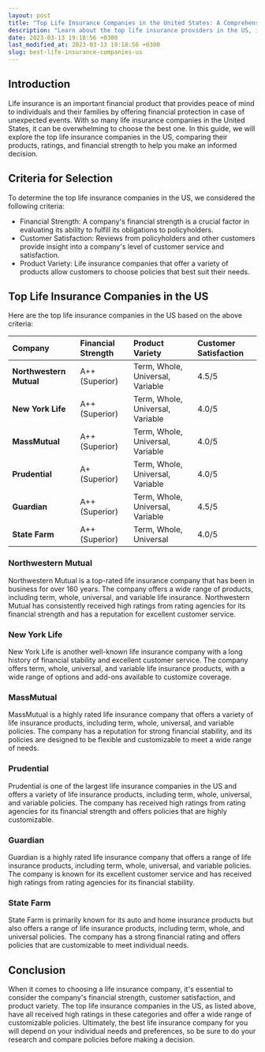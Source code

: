 ```yaml
---
layout: post
title: "Top Life Insurance Companies in the United States: A Comprehensive Guide"
description: "Learn about the top life insurance providers in the US, including their products, ratings, and financial strength. Compare and choose the best one for your needs."
date: 2023-03-13 19:18:56 +0300last_modified_at: 2023-03-13 19:18:56 +0300
slug: best-life-insurance-companies-us
---
```

## Introduction

Life insurance is an important financial product that provides peace of mind to individuals and their families by offering financial protection in case of unexpected events. With so many life insurance companies in the United States, it can be overwhelming to choose the best one. In this guide, we will explore the top life insurance companies in the US, comparing their products, ratings, and financial strength to help you make an informed decision.

## Criteria for Selection

To determine the top life insurance companies in the US, we considered the following criteria:

*   Financial Strength: A company's financial strength is a crucial factor in evaluating its ability to fulfill its obligations to policyholders.
*   Customer Satisfaction: Reviews from policyholders and other customers provide insight into a company's level of customer service and satisfaction.
*   Product Variety: Life insurance companies that offer a variety of products allow customers to choose policies that best suit their needs.

## Top Life Insurance Companies in the US

Here are the top life insurance companies in the US based on the above criteria:

| Company                 | Financial Strength | Product Variety                  | Customer Satisfaction |
| :---------------------- | :----------------- | :------------------------------- | :-------------------- |
| **Northwestern Mutual** | A++ (Superior)     | Term, Whole, Universal, Variable | 4.5/5                 |
| **New York Life**       | A++ (Superior)     | Term, Whole, Universal, Variable | 4.0/5                 |
| **MassMutual**          | A++ (Superior)     | Term, Whole, Universal, Variable | 4.0/5                 |
| **Prudential**          | A+ (Superior)      | Term, Whole, Universal, Variable | 4.0/5                 |
| **Guardian**            | A++ (Superior)     | Term, Whole, Universal, Variable | 4.5/5                 |
| **State Farm**          | A++ (Superior)     | Term, Whole, Universal           | 4.0/5                 |

### Northwestern Mutual

Northwestern Mutual is a top-rated life insurance company that has been in business for over 160 years. The company offers a wide range of products, including term, whole, universal, and variable life insurance. Northwestern Mutual has consistently received high ratings from rating agencies for its financial strength and has a reputation for excellent customer service.

### New York Life

New York Life is another well-known life insurance company with a long history of financial stability and excellent customer service. The company offers term, whole, universal, and variable life insurance products, with a wide range of options and add-ons available to customize coverage.

### MassMutual

MassMutual is a highly rated life insurance company that offers a variety of life insurance products, including term, whole, universal, and variable policies. The company has a reputation for strong financial stability, and its policies are designed to be flexible and customizable to meet a wide range of needs.

### Prudential

Prudential is one of the largest life insurance companies in the US and offers a variety of life insurance products, including term, whole, universal, and variable policies. The company has received high ratings from rating agencies for its financial strength and offers policies that are highly customizable.

### Guardian

Guardian is a highly rated life insurance company that offers a range of life insurance products, including term, whole, universal, and variable policies. The company is known for its excellent customer service and has received high ratings from rating agencies for its financial stability.

### State Farm

State Farm is primarily known for its auto and home insurance products but also offers a range of life insurance products, including term, whole, and universal policies. The company has a strong financial rating and offers policies that are customizable to meet individual needs.

## Conclusion

When it comes to choosing a life insurance company, it's essential to consider the company's financial strength, customer satisfaction, and product variety. The top life insurance companies in the US, as listed above, have all received high ratings in these categories and offer a wide range of customizable policies. Ultimately, the best life insurance company for you will depend on your individual needs and preferences, so be sure to do your research and compare policies before making a decision.
